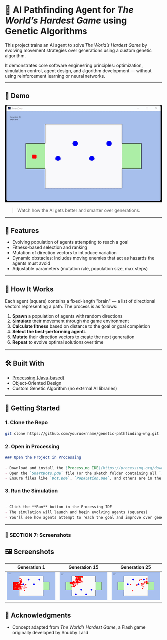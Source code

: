 # 🧠 AI Pathfinding Agent for *The World’s Hardest Game* using Genetic Algorithms

This project trains an AI agent to solve *The World’s Hardest Game* by evolving movement strategies over generations using a custom genetic algorithm.

It demonstrates core software engineering principles: optimization, simulation control, agent design, and algorithm development — without using reinforcement learning or neural networks.

---

## 🎥 Demo

![Watch the demo](demo.gif)

> Watch how the AI gets better and smarter over generations.

---

## 🚀 Features

- Evolving population of agents attempting to reach a goal
- Fitness-based selection and ranking
- Mutation of direction vectors to introduce variation
- Dynamic obstacles: Includes moving enemies that act as hazards the agents must avoid
- Adjustable parameters (mutation rate, population size, max steps)

---

## 🧠 How It Works

Each agent (square) contains a fixed-length "brain" — a list of directional vectors representing a path. The process is as follows:

1. **Spawn** a population of agents with random directions
2. **Simulate** their movement through the game environment
3. **Calculate fitness** based on distance to the goal or goal completion
4. **Select the best-performing agents**
5. **Mutate** their direction vectors to create the next generation
6. **Repeat** to evolve optimal solutions over time


---

## 🛠️ Built With

- [Processing (Java-based)](https://processing.org/)
- Object-Oriented Design
- Custom Genetic Algorithm (no external AI libraries)

---

## 🧪 Getting Started

### 1. Clone the Repo
```bash
git clone https://github.com/yourusername/genetic-pathfinding-whg.git
```


### 2. Open in Processing

```markdown
### Open the Project in Processing

- Download and install the [Processing IDE](https://processing.org/download)
- Open the `SmartDots.pde` file (or the sketch folder containing all `.pde` files)
- Ensure files like `Dot.pde`, `Population.pde`, and others are in the same directory

```
### 3. Run the Simulation
```markdown

- Click the **Run** button in the Processing IDE
- The simulation will launch and begin evolving agents (squares)
- You'll see how agents attempt to reach the goal and improve over generations

```


---

### 📌 SECTION 7: Screenshots


## 🖼️ Screenshots

| Generation 1 | Generation 15 | Generation 25 |
|--------------|----------------|----------------|
| ![Gen1](screenshots/gen1.png) | ![Gen25](screenshots/gen15.png) | ![Gen100](screenshots/gen25.png) |



## 🙏 Acknowledgments

- Concept adapted from *The World’s Hardest Game*, a Flash game originally developed by Snubby Land
